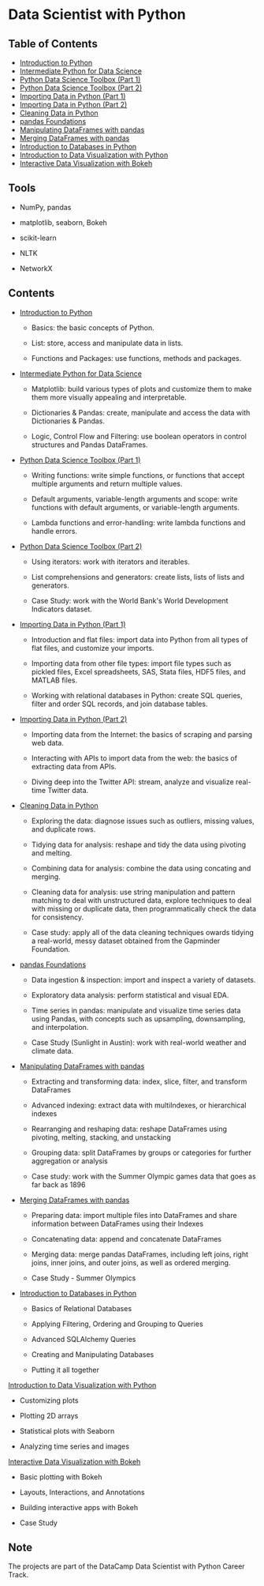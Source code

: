 # Data Scientist with Python

## Table of Contents
- [Introduction to Python](#1)
- [Intermediate Python for Data Science](#2)
- [Python Data Science Toolbox (Part 1)](#3)
- [Python Data Science Toolbox (Part 2)](#4)
- [Importing Data in Python (Part 1)](#5)
- [Importing Data in Python (Part 2)](#6)
- [Cleaning Data in Python](#7)
- [pandas Foundations](#8)
- [Manipulating DataFrames with pandas](#9)
- [Merging DataFrames with pandas](#10)
- [Introduction to Databases in Python](#12)
- [Introduction to Data Visualization with Python](#13)
- [Interactive Data Visualization with Bokeh](#14)

## Tools

- NumPy, pandas

- matplotlib, seaborn, Bokeh

- scikit-learn

- NLTK

- NetworkX

## Contents

<a id='1'></a>
- [Introduction to Python](https://github.com/iDataist/Introduction-to-Python)

  - Basics: the basic concepts of Python.

  - List: store, access and manipulate data in lists.

  - Functions and Packages: use functions, methods and packages.

<a id='2'></a>
- [Intermediate Python for Data Science](https://github.com/iDataist/Intermediate-Python-for-Data-Science)

  - Matplotlib: build various types of plots and customize them to make them more visually appealing and interpretable.

  - Dictionaries & Pandas: create, manipulate and access the data with Dictionaries & Pandas.

  - Logic, Control Flow and Filtering: use boolean operators in control structures and Pandas DataFrames.

<a id='3'></a>
- [Python Data Science Toolbox (Part 1)](https://github.com/iDataist/Python-Data-Science-Toolbox-Part-1)

  - Writing functions: write simple functions, or functions that accept multiple arguments and return multiple values.

  - Default arguments, variable-length arguments and scope: write functions with default arguments, or variable-length arguments.

  - Lambda functions and error-handling: write lambda functions and handle errors.

<a id='4'></a>
- [Python Data Science Toolbox (Part 2)](https://github.com/iDataist/Python-Data-Science-Toolbox-Part-2)

  - Using iterators: work with iterators and iterables.

  - List comprehensions and generators: create lists, lists of lists and generators.

  - Case Study: work with the World Bank's World Development Indicators dataset.

<a id='5'></a>
- [Importing Data in Python (Part 1)](https://github.com/iDataist/Importing-Data-in-Python-Part-1)

  - Introduction and flat files: import data into Python from all types of flat files, and customize your imports.

  - Importing data from other file types: import file types such as pickled files, Excel spreadsheets, SAS, Stata files, HDF5 files, and MATLAB files.

  - Working with relational databases in Python: create SQL queries, filter and order SQL records, and join database tables.

<a id='6'></a>
- [Importing Data in Python (Part 2)](https://github.com/iDataist/Importing-Data-in-Python-Part-2)

  - Importing data from the Internet: the basics of scraping and parsing web data.

  - Interacting with APIs to import data from the web: the basics of extracting data from APIs.

  - Diving deep into the Twitter API: stream, analyze and visualize real-time Twitter data.

<a id='7'></a>
- [Cleaning Data in Python](https://github.com/iDataist/Cleaning-Data-in-Python)

  - Exploring the data: diagnose issues such as outliers, missing values, and duplicate rows.

  - Tidying data for analysis: reshape and tidy the data using pivoting and melting.

  - Combining data for analysis: combine the data using concating and merging.

  - Cleaning data for analysis: use string manipulation and pattern matching to deal with unstructured data, explore techniques to deal with missing or duplicate data, then programmatically check the data for consistency.

  - Case study: apply all of the data cleaning techniques owards tidying a real-world, messy dataset obtained from the Gapminder Foundation.

<a id='8'></a>
- [pandas Foundations](https://github.com/iDataist/pandas-Foundations)

  - Data ingestion & inspection: import and inspect a variety of datasets.

  - Exploratory data analysis: perform statistical and visual EDA.

  - Time series in pandas: manipulate and visualize time series data using Pandas, with concepts such as upsampling, downsampling, and interpolation.

  - Case Study (Sunlight in Austin): work with real-world weather and climate data.

<a id='9'></a>
- [Manipulating DataFrames with pandas](https://github.com/iDataist/Manipulating-DataFrames-with-pandas)

  - Extracting and transforming data: index, slice, filter, and transform DataFrames

  - Advanced indexing: extract data with multiIndexes, or hierarchical indexes

  - Rearranging and reshaping data: reshape DataFrames using pivoting, melting, stacking, and unstacking

  - Grouping data: split DataFrames by groups or categories for further aggregation or analysis

  - Case study: work with the Summer Olympic games data that goes as far back as 1896

<a id='10'></a>

- [Merging DataFrames with pandas](https://github.com/iDataist/Merging-DataFrames-with-pandas)

  - Preparing data: import multiple files into DataFrames and share information between DataFrames using their Indexes

  - Concatenating data: append and concatenate DataFrames

  - Merging data: merge pandas DataFrames, including left joins, right joins, inner joins, and outer joins, as well as ordered merging.

  - Case Study - Summer Olympics

<a id='12'></a>

- [Introduction to Databases in Python](https://github.com/iDataist/Introduction-to-Databases-in-Python)

  - Basics of Relational Databases

  - Applying Filtering, Ordering and Grouping to Queries

  - Advanced SQLAlchemy Queries

  - Creating and Manipulating Databases

  - Putting it all together

<a id='13'></a>  

[Introduction to Data Visualization with Python](https://github.com/iDataist/Introduction-to-Data-Visualization-with-Python/blob/master/Introduction_to_Data_Visualization_with_Python.ipynb)

  - Customizing plots

  - Plotting 2D arrays

  - Statistical plots with Seaborn

  - Analyzing time series and images

<a id='14'></a>

[Interactive Data Visualization with Bokeh](https://github.com/iDataist/Interactive-Data-Visualization-with-Bokeh/blob/master/Interactive_Data_Visualization_with_Bokeh.ipynb)

  - Basic plotting with Bokeh

  - Layouts, Interactions, and Annotations

  - Building interactive apps with Bokeh

  - Case Study

## Note

The projects are part of the DataCamp Data Scientist with Python Career Track.
